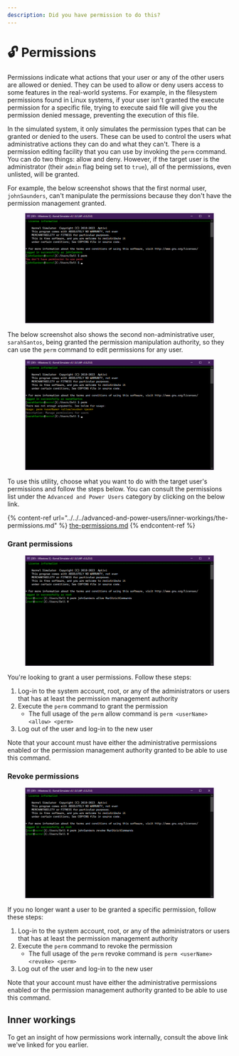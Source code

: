 ```yaml
---
description: Did you have permission to do this?
---
```


# 🔓 Permissions

Permissions indicate what actions that your user or any of the other users are allowed or denied. They can be used to allow or deny users access to some features in the real-world systems. For example, in the filesystem permissions found in Linux systems, if your user isn't granted the execute permission for a specific file, trying to execute said file will give you the permission denied message, preventing the execution of this file.

In the simulated system, it only simulates the permission types that can be granted or denied to the users. These can be used to control the users what administrative actions they can do and what they can't. There is a permission editing facility that you can use by invoking the `perm` command. You can do two things: allow and deny. However, if the target user is the administrator (their `admin` flag being set to `true`), all of the permissions, even unlisted, will be granted.

For example, the below screenshot shows that the first normal user, `johnSaunders`, can't manipulate the permissions because they don't have the permission management granted.

<figure><img src="../../../.gitbook/assets/image (60).png" alt=""><figcaption></figcaption></figure>

The below screenshot also shows the second non-administrative user, `sarahSantos`, being granted the permission manipulation authority, so they can use the `perm` command to edit permissions for any user.

<figure><img src="../../../.gitbook/assets/image (21).png" alt=""><figcaption></figcaption></figure>

To use this utility, choose what you want to do with the target user's permissions and follow the steps below. You can consult the permissions list under the `Advanced and Power Users` category by clicking on the below link.

{% content-ref url="../../../advanced-and-power-users/inner-workings/the-permissions.md" %}
[the-permissions.md](../../../advanced-and-power-users/inner-workings/the-permissions.md)
{% endcontent-ref %}

### Grant permissions

<figure><img src="../../../.gitbook/assets/image (8).png" alt=""><figcaption></figcaption></figure>

You're looking to grant a user permissions. Follow these steps:

1. Log-in to the system account, root, or any of the administrators or users that has at least the permission management authority
2. Execute the `perm` command to grant the permission
   * The full usage of the `perm` allow command is `perm <userName> <allow> <perm>`
3. Log out of the user and log-in to the new user

Note that your account must have either the administrative permissions enabled or the permission management authority granted to be able to use this command.

### Revoke permissions

<figure><img src="../../../.gitbook/assets/image (7).png" alt=""><figcaption></figcaption></figure>

If you no longer want a user to be granted a specific permission, follow these steps:

1. Log-in to the system account, root, or any of the administrators or users that has at least the permission management authority
2. Execute the `perm` command to revoke the permission
   * The full usage of the `perm` revoke command is `perm <userName> <revoke> <perm>`
3. Log out of the user and log-in to the new user

Note that your account must have either the administrative permissions enabled or the permission management authority granted to be able to use this command.

## Inner workings

To get an insight of how permissions work internally, consult the above link we've linked for you earlier.
